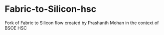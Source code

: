 # Fabric-to-Silicon-hsc
Fork of Fabric to Silicon flow created by Prashanth Mohan in the context of BSOE HSC
